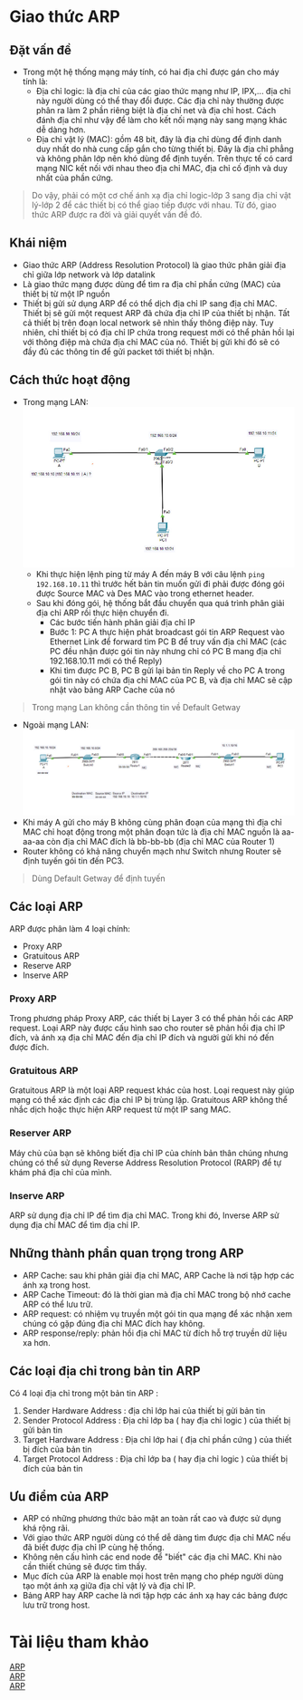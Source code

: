 # Giao thức ARP
## Đặt vấn đề
* Trong một hệ thống mạng máy tính, có hai địa chỉ được gán cho máy tính là:
    * Địa chỉ logic: là địa chỉ của các giao thức mạng như IP, IPX,... địa chỉ này người dùng có thể thay đổi được. Các địa chỉ này thường được phân ra làm 2 phần riêng biệt là địa chỉ net và địa chỉ host. Cách đánh địa chỉ như vậy để làm cho kết nối mạng này sang mạng khác dễ dàng hơn.
    * Địa chỉ vật lý (MAC): gồm 48 bit, đây là địa chỉ dùng để định danh duy nhất do nhà cung cấp gắn cho từng thiết bị. Đây là địa chỉ phẳng và không phân lớp nên khó dùng để định tuyến. Trên thực tế có card mạng NIC kết nối với nhau theo địa chỉ MAC, địa chỉ cố định và duy nhất của phần cứng.
> Do vậy, phải có một cơ chế ánh xạ địa chỉ logic-lớp 3 sang địa chỉ vật lý-lớp 2 để các thiết bị có thể giao tiếp được với nhau. Từ đó, giao thức ARP được ra đời và giải quyết vấn đề đó.
## Khái niệm
* Giao thức ARP (Address Resolution Protocol) là giao thức phân giải địa chỉ giữa lớp network và lớp datalink
* Là giao thức mạng được dùng để tìm ra địa chỉ phần cứng (MAC) của thiết bị từ một IP nguồn
* Thiết bị gửi sử dụng ARP để có thể dịch địa chỉ IP sang địa chỉ MAC. Thiết bị sẽ gửi một request ARP đã chứa địa chỉ IP của thiết bị nhận. Tất cả thiết bị trên đoạn local network sẽ nhìn thấy thông điệp này. Tuy nhiên, chỉ thiết bị có địa chỉ IP chứa trong request mới có thể phản hồi lại với thông điệp mà chứa địa chỉ MAC của nó. Thiết bị gửi khi đó sẽ có đầy đủ các thông tin để gửi packet tới thiết bị nhận.
## Cách thức hoạt động
* Trong mạng LAN:
![](../CCNA%20Network/image/ima15.jpg)        
    * Khi thực hiện lệnh ping từ máy A đến máy B với câu lệnh `ping 192.168.10.11` thì trước hết bản tin muốn gửi đi phải được đóng gói được Source MAC và Des MAC vào trong ethernet header.
    * Sau khi đóng gói, hệ thống bắt đầu chuyển qua quá trình phân giải địa chỉ ARP rồi thực hiện chuyển đi.
        * Các bước tiến hành phân giải địa chỉ IP
        * Bước 1: PC A thực hiện phát broadcast gói tin ARP Request vào Ethernet Link để forward tìm PC B để truy vấn địa chỉ MAC (các PC đều nhận được gói tin này nhưng chỉ có PC B mang địa chỉ 192.168.10.11 mới có thể Reply)
        * Khi tìm được PC B, PC B gửi lại bản tin Reply về cho PC A trong gói tin này có chứa địa chỉ MAC của PC B, và địa chỉ MAC sẽ cập nhật vào bảng ARP Cache của nó

> Trong mạng Lan không cần thông tin về Default Getway

* Ngoài mạng LAN:
![](../CCNA%20Network/image/ima16.jpg)        
* Khi máy A gửi cho máy B không cùng phân đoạn của mạng thì địa chỉ MAC chỉ hoạt động trong một phân đoạn tức là địa chỉ MAC nguồn là aa-aa-aa còn địa chỉ MAC đích là bb-bb-bb (địa chỉ MAC của Router 1)
* Router không có khả năng chuyển mạch như Switch nhưng Router sẽ định tuyến gói tin đến PC3.
> Dùng Default Getway để định tuyến
## Các loại ARP
ARP được phân làm 4 loại chính: 
* Proxy ARP
* Gratuitous ARP
* Reserve ARP
* Inserve ARP 
### Proxy ARP
Trong phương pháp Proxy ARP, các thiết bị Layer 3 có thể phản hồi các ARP request. Loại ARP này được cấu hình sao cho router sẽ phản hồi địa chỉ IP đích, và ánh xạ địa chỉ MAC đến địa chỉ IP đích và người gửi khi nó đến được đích.
### Gratuitous ARP
Gratuitous ARP là một loại ARP request khác của host. Loại request này giúp mạng có thể xác định các địa chỉ IP bị trùng lặp. Gratuitous ARP không thể nhắc dịch hoặc thực hiện ARP request từ một IP sang MAC.
### Reserver ARP 
Máy chủ của bạn sẽ không biết địa chỉ IP của chính bản thân chúng nhưng chúng có thể sử dụng Reverse Address Resolution Protocol (RARP) để tự khám phá địa chỉ của mình.
### Inserve ARP 
ARP sử dụng địa chỉ IP để tìm địa chỉ MAC. Trong khi đó, Inverse ARP sử dụng địa chỉ MAC để tìm địa chỉ IP.     

## Những thành phần quan trọng trong ARP
* ARP Cache: sau khi phân giải địa chỉ MAC, ARP Cache là nơi tập hợp các ánh xạ trong host.
* ARP Cache Timeout: đó là thời gian mà địa chỉ MAC trong bộ nhớ cache ARP có thể lưu trữ.
* ARP request: có nhiệm vụ truyền một gói tin qua mạng để xác nhận xem chúng có gặp đúng địa chỉ MAC đích hay không.
* ARP response/reply: phản hồi địa chỉ MAC từ đích hỗ trợ truyền dữ liệu xa hơn.  
## Các loại địa chỉ trong bản tin ARP 
Có 4 loại địa chỉ trong một bản tin ARP :
1. Sender Hardware Address : địa chỉ lớp hai của thiết bị gửi bản tin
2. Sender Protocol Address : Địa chỉ lớp ba ( hay địa chỉ logic ) của thiết bị gửi bản tin
3. Target Hardware Address : Địa chỉ lớp hai ( địa chỉ phần cứng ) của thiết bị đích của bản tin
4. Target Protocol Address : Địa chỉ lớp ba ( hay địa chỉ logic ) của thiết bị đích của bản tin
## Ưu điểm của ARP
* ARP có những phương thức bảo mật an toàn rất cao và được sử dụng khá rộng rãi.
* Với giao thức ARP người dùng có thể dễ dàng tìm được địa chỉ MAC nếu đã biết được địa chỉ IP cùng hệ thống.
* Không nên cấu hình các end node để "biết" các địa chỉ MAC. Khi nào cần thiết chúng sẽ được tìm thấy.
* Mục đích của ARP là enable mọi host trên mạng cho phép người dùng tạo một ánh xạ giữa địa chỉ vật lý và địa chỉ IP.
* Bảng ARP hay ARP cache là nơi tập hợp các ánh xạ hay các bảng được lưu trữ trong host.  


# Tài liệu tham khảo             
[ARP](https://vietnix.vn/arp-la-gi/)            
[ARP](https://wiki.tino.org/arp-la-gi/#post-44818-_uwj3sqwde2by)          
[ARP](https://www.totolink.vn/article/632-arp-la-gi-muc-dich-va-cach-thuc-hoat-dong-cua-arp.html)    
